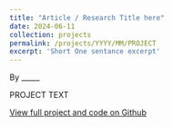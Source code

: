 ```yaml
---
title: "Article / Research Title here"
date: 2024-06-11
collection: projects
permalink: /projects/YYYY/MM/PROJECT
excerpt: 'Short One sentance excerpt'
---
```

By _____

PROJECT TEXT

[View full project and code on Github](LINK)
